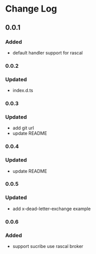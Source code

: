 # Change Log

## 0.0.1
### Added
* default handler support for rascal

### 0.0.2
### Updated
* index.d.ts

### 0.0.3
### Updated
* add git url
* update README

### 0.0.4
### Updated
* update README

### 0.0.5
### Updated
* add x-dead-letter-exchange example

### 0.0.6
### Added
* support sucribe use rascal broker